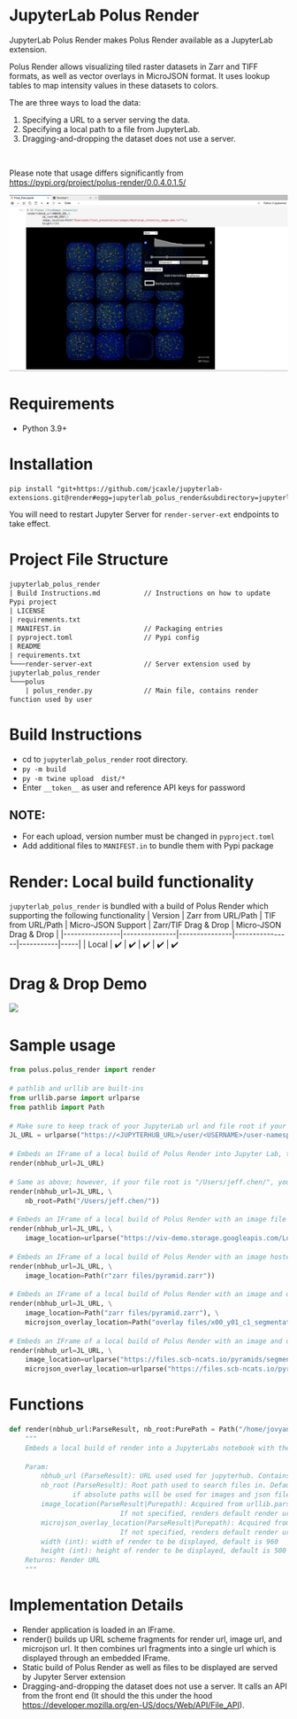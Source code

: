 # JupyterLab Polus Render
JupyterLab Polus Render makes Polus Render available as a JupyterLab extension. 

Polus Render allows visualizing tiled raster datasets in Zarr and TIFF formats, as well as vector overlays in MicroJSON format. It uses lookup tables to map intensity values in these datasets to colors.

The are three ways to load the data:
1. Specifying a URL to a server serving the data.
2. Specifying a local path to a file from JupyterLab.
3. Dragging-and-dropping the dataset does not use a server.
</br>

Please note that usage differs significantly from https://pypi.org/project/polus-render/0.0.4.0.1.5/

<img src="images/home.png"/>

# Requirements
* Python 3.9+

# Installation
```
pip install "git+https://github.com/jcaxle/jupyterlab-extensions.git@render#egg=jupyterlab_polus_render&subdirectory=jupyterlab_polus_render"
```
You will need to restart Jupyter Server for `render-server-ext` endpoints to take effect.

# Project File Structure
```
jupyterlab_polus_render
| Build Instructions.md           // Instructions on how to update Pypi project
| LICENSE
| requirements.txt
| MANIFEST.in                     // Packaging entries
| pyproject.toml                  // Pypi config 
| README                          
| requirements.txt
└───render-server-ext             // Server extension used by jupyterlab_polus_render
└───polus
    | polus_render.py             // Main file, contains render function used by user
```

# Build Instructions
- cd to `jupyterlab_polus_render` root directory.
- `py -m build`
- `py -m twine upload  dist/*`
- Enter `__token__` as user and reference API keys for password

## NOTE:
- For each upload, version number must be changed in `pyproject.toml`
- Add additional files to `MANIFEST.in` to bundle them with Pypi package

# Render: Local build functionality
`jupyterlab_polus_render` is bundled with a build of Polus Render which supporting the following functionality
| Version           | Zarr from URL/Path | TIF from URL/Path   | Micro-JSON Support | Zarr/TIF Drag & Drop | Micro-JSON Drag & Drop | 
|----------------|---------------|---------------|----------------|-----------|-----|
| Local | :heavy_check_mark:  | :heavy_check_mark: | :heavy_check_mark: | :heavy_check_mark: | :heavy_check_mark:

# Drag & Drop Demo
<img src="images/drag-drop.gif"/>

# Sample usage
``` Python
from polus.polus_render import render

# pathlib and urllib are built-ins
from urllib.parse import urlparse
from pathlib import Path

# Make sure to keep track of your JupyterLab url and file root if your root is not at "/home/joyvan".
JL_URL = urlparse("https://<JUPYTERHUB_URL>/user/<USERNAME>/user-namespaces/lab?")

# Embeds an IFrame of a local build of Polus Render into Jupyter Lab, this is sufficient if your file root is "/home/joyvan/"
render(nbhub_url=JL_URL)

# Same as above; however, if your file root is "/Users/jeff.chen/", your invocation will require nb_root argument
render(nbhub_url=JL_URL, \
    nb_root=Path("/Users/jeff.chen/"))

# Embeds an IFrame of a local build of Polus Render with an image file hosted at "https://viv-demo.storage.googleapis.com/LuCa-7color_Scan1/"
render(nbhub_url=JL_URL, \
    image_location=urlparse("https://viv-demo.storage.googleapis.com/LuCa-7color_Scan1/"))

# Embeds an IFrame of a local build of Polus Render with an image hosted locally at "/home/joyvan/zarr files/pyramid.zarr"
render(nbhub_url=JL_URL, \
    image_location=Path(r"zarr files/pyramid.zarr"))

# Embeds an IFrame of a local build of Polus Render with an image and overlay file that is hosted locally
render(nbhub_url=JL_URL, \
    image_location=Path("zarr files/pyramid.zarr"), \
    microjson_overlay_location=Path("overlay files/x00_y01_c1_segmentations.json"))

# Embeds an IFrame of a local build of Polus Render with an image and overlay file that is hosted online
render(nbhub_url=JL_URL, \
    image_location=urlparse("https://files.scb-ncats.io/pyramids/segmentations/x00_y01_c1.ome.tif"), \
    microjson_overlay_location=urlparse("https://files.scb-ncats.io/pyramids/segmentations/x00_y03_c1_segmentations.json"))
```

# Functions
``` Python
def render(nbhub_url:ParseResult, nb_root:PurePath = Path("/home/jovyan/"), image_location:Union[ParseResult, PurePath] = "", microjson_overlay_location:Union[ParseResult, PurePath] = "", width:int=960, height:int=500)->str:
    """
    Embeds a local build of render into a JupyterLabs notebook with the help of `render-server-ext`

    Param:
        nbhub_url (ParseResult): URL used used for jupyterhub. Contains '/lab/' in its uri
        nb_root (ParseResult): Root path used to search files in. Default is '/home/jovyan/' which works for notebooks hub. Can be set to empty path 
                if absolute paths will be used for images and json files.
        image_location(ParseResult|Purepath): Acquired from urllib.parse.ParseResult or Path, renders url in render.
                            If not specified, renders default render url.
        microjson_overlay_location(ParseResult|Purepath): Acquired from urllib.parse.ParseResult or Path, renders url in render.
                            If not specified, renders default render url
        width (int): width of render to be displayed, default is 960
        height (int): height of render to be displayed, default is 500
    Returns: Render URL
    """
```

# Implementation Details
- Render application is loaded in an IFrame.
- render() builds up URL scheme fragments for render url, image url, and microjson url. It then combines url fragments into a single url which is displayed through an embedded IFrame.
- Static build of Polus Render as well as files to be displayed are served by Jupyter Server extension
- Dragging-and-dropping the dataset does not use a server. It calls an API from the front end (It should the this under the hood https://developer.mozilla.org/en-US/docs/Web/API/File_API).
